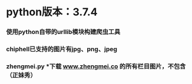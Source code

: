 # python版本：3.7.4 
### 使用python自带的urllib模块构建爬虫工具
### chiphell已支持的图片有jpg、png、jpeg
### zhengmei.py *下载 www.zhengmei.co 的所有栏目图片，不包含（正妹秀）
